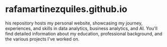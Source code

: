 # rafamartinezquiles.github.io
 his repository hosts my personal website, showcasing my journey, experiences, and skills in data analytics, business analytics, and AI. You'll find detailed information about my education, professional background, and the various projects I've worked on.
